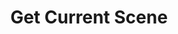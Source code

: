 ---
title: Get Current Scene
description: Get the current scene
parameters:
  - name: Connection
    import: obs-studio/connection
variables:
  - name: currentScene
    type: string
    description: Name of the active scene at the time of execution
    value: Gaming Scene
csharpMethods:
  - ObsGetCurrentScene
---